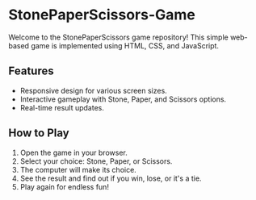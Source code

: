 # StonePaperScissors-Game

Welcome to the StonePaperScissors game repository! This simple web-based game is implemented using HTML, CSS, and JavaScript.

## Features

- Responsive design for various screen sizes.
- Interactive gameplay with Stone, Paper, and Scissors options.
- Real-time result updates.

## How to Play

1. Open the game in your browser.
2. Select your choice: Stone, Paper, or Scissors.
3. The computer will make its choice.
4. See the result and find out if you win, lose, or it's a tie.
5. Play again for endless fun!
